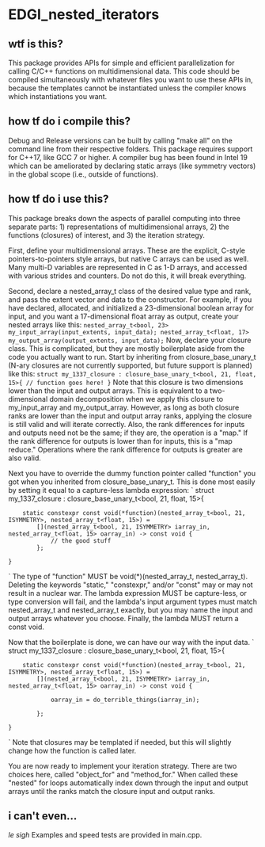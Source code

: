 # EDGI_nested_iterators

## wtf is this?

This package provides APIs for simple and efficient parallelization for calling C/C++ functions on multidimensional data.
This code should be compiled simultaneously with whatever files you want to use these APIs in, because the templates
cannot be instantiated unless the compiler knows which instantiations you want.

## how tf do i compile this?

Debug and Release versions can be built by calling "make all" on the command line from their respective folders. This
package requires support for C++17, like GCC 7 or higher. A compiler bug has been found in Intel 19 which can be 
ameliorated by declaring static arrays (like symmetry vectors) in the global scope (i.e., outside of functions).

## how tf do i use this?

This package breaks down the aspects of parallel computing into three separate parts: 1) representations of 
multidimensional arrays, 2) the functions (closures) of interest, and 3) the iteration strategy.

First, define your multidimensional arrays. These are the explicit, C-style pointers-to-pointers style arrays, but
native C arrays can be used as well. Many multi-D variables are represented in C as 1-D arrays, and accessed with
various strides and counters. Do not do this, it will break everything.

Second, declare a nested_array_t class of the desired value type and rank, and pass the extent vector and data to
the constructor. For example, if you have declared, allocated, and initialized a 23-dimensional boolean array for input, 
and you want a 17-dimensional float array as output, create your nested arrays like this:
`
    nested_array_t<bool, 23> my_input_array(input_extents, input_data);
    nested_array_t<float, 17> my_output_array(output_extents, input_data);
`
Now, declare your closure class. This is complicated, but they are mostly boilerplate aside from the code you actually
want to run. Start by inheriting from closure_base_unary_t (N-ary closures are not currently supported, but future 
support is planned) like this:
`
    struct my_1337_closure : closure_base_unary_t<bool, 21, float, 15>{
        // function goes here!
    }
`
Note that this closure is two dimensions lower than the input and output arrays. This is equivalent to a two-dimensional
domain decomposition when we apply this closure to my_input_array and my_output_array. However, as long as both closure
ranks are lower than the input and output array ranks, applying the closure is still valid and will iterate correctly.
Also, the rank differences for inputs and outputs need not be the same; if they are, the operation is a "map." If the rank
difference for outputs is lower than for inputs, this is a "map reduce." Operations where the rank difference for outputs
is greater are also valid.

Next you have to override the dummy function pointer called "function" you got when you inherited from closure_base_unary_t.
This is done most easily by setting it equal to a capture-less lambda expression:
`
    struct my_1337_closure : closure_base_unary_t<bool, 21, float, 15>{
    
        static constexpr const void(*function)(nested_array_t<bool, 21, ISYMMETRY>, nested_array_t<float, 15>) =
            [](nested_array_t<bool, 21, ISYMMETRY> iarray_in, nested_array_t<float, 15> oarray_in) -> const void {
                // the good stuff
            };
            
    }
`
The type of "function" MUST be void(*)(nested_array_t<hurr>, nested_array_t<durr>). Deleting the keywords "static,"
"constexpr," and/or "const" may or may not result in a nuclear war. The lambda expression MUST be capture-less, or
type conversion will fail, and the lambda's input argument types must match nested_array_t<hurr> and nested_array_t<durr>
exactly, but you may name the input and output arrays whatever you choose. Finally, the lambda MUST return a const void.

Now that the boilerplate is done, we can have our way with the input data.
`
    struct my_1337_closure : closure_base_unary_t<bool, 21, float, 15>{
    
        static constexpr const void(*function)(nested_array_t<bool, 21, ISYMMETRY>, nested_array_t<float, 15>) =
            [](nested_array_t<bool, 21, ISYMMETRY> iarray_in, nested_array_t<float, 15> oarray_in) -> const void {
                
                oarray_in = do_terrible_things(iarray_in);
                
            };
            
    }
`
Note that closures may be templated if needed, but this will slightly change how the function is called later.

You are now ready to implement your iteration strategy. There are two choices here, called "object_for" and "method_for."
When called these "nested" for loops automatically index down through the input and output arrays until the ranks match 
the closure input and output ranks.




## i can't even...

*le sigh* Examples and speed tests are provided in main.cpp.
